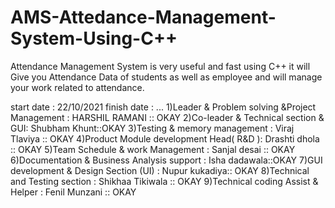 # AMS-Attedance-Management-System-Using-C++
Attendance Management System is very useful and fast using C++ it will Give you Attendance Data of students as well as employee and will manage your work related to attendance.

start date : 22/10/2021
finish date : ...
1)Leader & Problem solving &Project Management : HARSHIL RAMANI :: OKAY
2)Co-leader & Technical section & GUI: Shubham Khunt::OKAY
3)Testing & memory management : Viraj Tlaviya  :: OKAY
4)Product Module development Head( R&D ): Drashti dhola :: OKAY
5)Team Schedule & work Management : Sanjal desai :: OKAY
6)Documentation & Business Analysis support : Isha dadawala::OKAY
7)GUI development & Design Section (UI) : Nupur kukadiya:: OKAY
8)Technical and Testing section : Shikhaa Tikiwala :: OKAY
9)Technical coding Assist & Helper : Fenil Munzani :: OKAY
